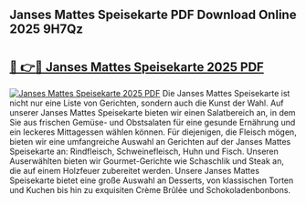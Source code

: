 ## Janses Mattes Speisekarte PDF Download Online 2025 9H7Qz

# <h2><a href="http://gcct17.nevu.top/?p=Janses+Mattes+Speisekarte">🔗 👉🔴 Janses Mattes Speisekarte 2025 PDF</a></h2>

[![Janses Mattes Speisekarte 2025 PDF](https://i.imgur.com/dBaPXMq.png)](http://gcct17.nevu.top/?p=Janses+Mattes+Speisekarte)
Die Janses Mattes Speisekarte ist nicht nur eine Liste von Gerichten, sondern auch die Kunst der Wahl. Auf unserer Janses Mattes Speisekarte bieten wir einen Salatbereich an, in dem Sie aus frischen Gemüse- und Obstsalaten für eine gesunde Ernährung und ein leckeres Mittagessen wählen können. Für diejenigen, die Fleisch mögen, bieten wir eine umfangreiche Auswahl an Gerichten auf der Janses Mattes Speisekarte an: Rindfleisch, Schweinefleisch, Huhn und Fisch. Unseren Auserwählten bieten wir Gourmet-Gerichte wie Schaschlik und Steak an, die auf einem Holzfeuer zubereitet werden. Unsere Janses Mattes Speisekarte bietet eine große Auswahl an Desserts, von klassischen Torten und Kuchen bis hin zu exquisiten Crème Brûlée und Schokoladenbonbons.

